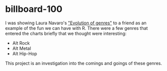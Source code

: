# billboard-100

I was showing Laura Navaro's ["Evolution of genres"](https://github.com/lau-cloud/TidyTuesdaycode/tree/master/Billboard) to a friend as an example of the fun we can have with R. There were a few genres that entered the charts briefly that we thought were interesting:

* Alt Rock
* Alt Metal
* Alt Hip-Hop

This project is an investigation into the comings and goings of these genres.